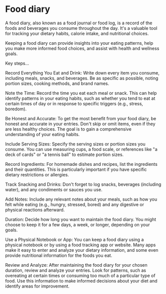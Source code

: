 # Food diary

A food diary, also known as a food journal or food log, is a record of the foods and beverages you consume throughout the day. It's a valuable tool for tracking your dietary habits, calorie intake, and nutritional choices. 

Keeping a food diary can provide insights into your eating patterns, help you make more informed food choices, and assist with health and wellness goals.

Key steps…

Record Everything You Eat and Drink: Write down every item you consume, including meals, snacks, and beverages. Be as specific as possible, noting portion sizes, cooking methods, and brand names.

Note the Time: Record the time you eat each meal or snack. This can help identify patterns in your eating habits, such as whether you tend to eat at certain times of day or in response to specific triggers (e.g., stress, boredom).

Be Honest and Accurate: To get the most benefit from your food diary, be honest and accurate in your entries. Don't skip or omit items, even if they are less healthy choices. The goal is to gain a comprehensive understanding of your eating habits.

Include Serving Sizes: Specify the serving sizes or portion sizes you consume. You can use measuring cups, a food scale, or references like "a deck of cards" or "a tennis ball" to estimate portion sizes.

Record Ingredients: For homemade dishes and recipes, list the ingredients and their quantities. This is particularly important if you have specific dietary restrictions or allergies.

Track Snacking and Drinks: Don't forget to log snacks, beverages (including water), and any condiments or sauces you use.

Add Notes: Include any relevant notes about your meals, such as how you felt while eating (e.g., hungry, stressed, bored) and any digestive or physical reactions afterward.

Duration: Decide how long you want to maintain the food diary. You might choose to keep it for a few days, a week, or longer, depending on your goals.

Use a Physical Notebook or App: You can keep a food diary using a physical notebook or by using a food tracking app or website. Many apps make it easy to enter and analyze your dietary information, and some even provide nutritional information for the foods you eat.

Review and Analyze: After maintaining the food diary for your chosen duration, review and analyze your entries. Look for patterns, such as overeating at certain times or consuming too much of a particular type of food. Use this information to make informed decisions about your diet and identify areas for improvement.
